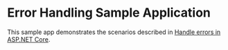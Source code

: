 # Error Handling Sample Application

This sample app demonstrates the scenarios described in [Handle errors in ASP.NET Core](https://docs.microsoft.com/aspnet/core/fundamentals/error-handling).
